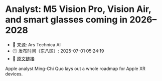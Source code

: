 # Analyst: M5 Vision Pro, Vision Air, and smart glasses coming in 2026–2028
- 📅 来源: Ars Technica AI
- 🕒 发布时间（东八区）: 2025-07-01 05:24:19
- 🔗 [原文链接](https://arstechnica.com/gadgets/2025/06/apple-will-introduce-vision-air-and-smart-glasses-in-2027-analyst-projects/)

Apple analyst Ming-Chi Quo lays out a whole roadmap for Apple XR devices.